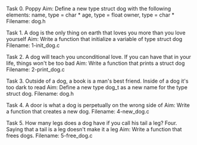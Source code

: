 Task 0.		Poppy
Aim: 		Define a new type struct dog with the following elements:
		name, type = char *
		age, type = float
		owner, type = char *
Filename: 	dog.h




Task 1.		 A dog is the only thing on earth that loves you more than you love yourself
Aim:	 	 Write a function that initialize a variable of type struct dog
Filename: 	 1-init_dog.c






Task 2. 	A dog will teach you unconditional love. If you can have that in your life, things won't be too bad
Aim: 		Write a function that prints a struct dog
Filename: 	2-print_dog.c










Task 3. 	Outside of a dog, a book is a man's best friend. Inside of a dog it's too dark to read
Aim: 		Define a new type dog_t as a new name for the type struct dog.
Filename: 	dog.h








Task 4. 	A door is what a dog is perpetually on the wrong side of
Aim: 		Write a function that creates a new dog.
Filename: 	4-new_dog.c










Task 5. 	How many legs does a dog have if you call his tail a leg? Four. Saying that a tail is a leg doesn't make it a leg
Aim: 		Write a function that frees dogs.
Filename: 	5-free_dog.c
